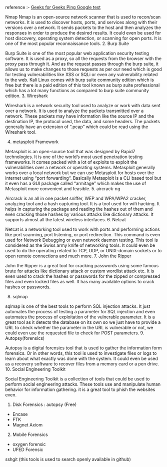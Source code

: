 reference :-
 <a href ="https://www.geeksforgeeks.org/top-10-kali-linux-tools-for-hacking/"> Geeks for Geeks </a>
  <a href ="https://www.google.com/"> Ping Google test </a>

Nmap
Nmap is an open-source network scanner that is used to recon/scan networks. It is used to discover hosts, ports, and services along with their versions over a network.
It sends packets to the host and then analyzes the responses in order to produce the desired results. It could even be used for host discovery, operating system detection,
or scanning for open ports. It is one of the most popular reconnaissance tools.
2. Burp Suite

Burp Suite is one of the most popular web application security testing software. It is used as a proxy, so all the requests from the browser with the proxy pass through it. 
And as the request passes through the burp suite,
 it allows us to make changes to those requests as per our need which is good for testing vulnerabilities like XSS or SQLi or even any vulnerability related to the web.
Kali Linux comes with burp suite community edition which is free but there is a paid edition of this tool known as burp suite professional which has a lot many functions as compared to burp suite community edition.
3. Wireshark

Wireshark is a network security tool used to analyze or work with data sent over a network. It is used to analyze the packets transmitted over a network. These packets may have information like the source IP and the destination IP, the protocol used, the data, and some headers. The packets generally have an extension of “.pcap” which could be read using the Wireshark tool.

4. metasploit Framework

Metasploit is an open-source tool that was designed by Rapid7 technologies. It is one of the world’s most used penetration testing frameworks. It comes packed with a lot of exploits to exploit the vulnerabilities over a network or operating systems. Metasploit generally works over a local network but we can use Metasploit for hosts over the internet using “port forwarding“. Basically Metasploit is a CLI based tool but it even has a GUI package called “armitage” which makes the use of Metasploit more convenient and feasible.
5. aircrack-ng

Aircrack is an all in one packet sniffer, WEP and WPA/WPA2 cracker, analyzing tool and a hash capturing tool. It is a tool used for wifi hacking. It helps in capturing the package and reading the hashes out of them and even cracking those hashes by various attacks like dictionary attacks. It supports almost all the latest wireless interfaces.
6. Netcat

Netcat is a networking tool used to work with ports and performing actions like port scanning, port listening, or port redirection. This command is even used for Network Debugging or even network daemon testing. This tool is considered as the Swiss army knife of networking tools. It could even be used to do the operating related to TCP, UDP, or UNIX-domain sockets or to open remote connections and much more.
7. John the Ripper

John the Ripper is a great tool for cracking passwords using some famous brute for attacks like dictionary attack or custom wordlist attack etc. It is even used to crack the hashes or passwords for the zipped or compressed files and even locked files as well. It has many available options to crack hashes or passwords.

8. sqlmap

sqlmap is one of the best tools to perform SQL injection attacks. It just automates the process of testing a parameter for SQL injection and even automates the process of exploitation of the vulnerable parameter. It is a great tool as it detects the database on its own so we just have to provide a URL to check whether the parameter in the URL is vulnerable or not, we could even use the requested file to check for POST parameters.
9. Autopsy(forensics)

Autopsy is a digital forensics tool that is used to gather the information form forensics. Or in other words, this tool is used to investigate files or logs to learn about what exactly was done with the system. It could even be used as a recovery software to recover files from a memory card or a pen drive.
10. Social Engineering Toolkit

Social Engineering Toolkit is a collection of tools that could be used to perform social engineering attacks. These tools use and manipulate human behavior for information gathering. it is a great tool to phish the websites even.

1. Disk Forensics : autopsy (Free)
- Encase
- FTK
- Magnet Axiom

2. Mobile Forensics 
- oxygen forensic
- UFED Forensic

sshgit (this tools is used to search openly available in github)